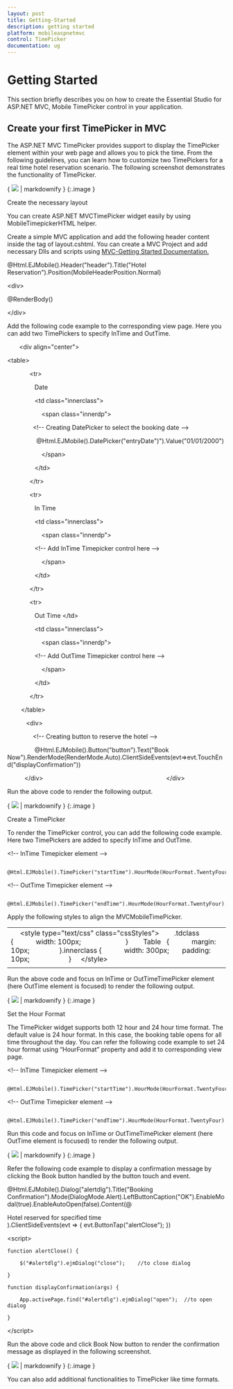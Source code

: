 ```yaml
---
layout: post
title: Getting-Started
description: getting started
platform: mobileaspnetmvc
control: TimePicker
documentation: ug
---
```


# Getting Started

This section briefly describes you on how to create the Essential Studio for ASP.NET MVC, Mobile TimePicker control in your application.

## Create your first TimePicker in MVC

The ASP.NET MVC TimePicker provides support to display the TimePicker element within your web page and allows you to pick the time. From the following guidelines, you can learn how to customize two TimePickers for a real time hotel reservation scenario. The following screenshot demonstrates the functionality of TimePicker.



{ ![](Getting-Started_images/Getting-Started_img1.png) | markdownify }
{:.image }


Create the necessary layout

You can create ASP.NET MVCTimePicker widget easily by using MobileTimepickerHTML helper.

Create a simple MVC application and add the following header content inside the <Body>tag of layout.cshtml. You can create a MVC Project and add necessary Dlls and scripts using [MVC-Getting Started Documentation.](http://help.syncfusion.com/ug/js/Documents/gettingstartedwithmv.htm)



@Html.EJMobile().Header("header").Title("Hotel Reservation").Position(MobileHeaderPosition.Normal)

   &lt;div&gt;

@RenderBody()

  &lt;/div&gt;



Add the following code example to the corresponding view page. Here you can add two TimePickers to specify InTime and OutTime.

       &lt;div align="center"&gt;

 &lt;table&gt;

             &lt;tr&gt;

                <td class="tdclass">Date</td>

                &lt;td class="innerclass"&gt;

                    &lt;span class="innerdp"&gt;

               &lt;!-- Creating DatePicker to select the booking date --&gt;

                 @Html.EJMobile().DatePicker("entryDate")").Value("01/01/2000")



                    &lt;/span&gt;

                &lt;/td&gt;

             &lt;/tr&gt;

             &lt;tr&gt;

                <td class="tdclass">In Time</td>

                &lt;td class="innerclass"&gt;

                    &lt;span class="innerdp"&gt;

                &lt;!-- Add InTime Timepicker control here --&gt;

                    &lt;/span&gt;

                &lt;/td&gt;

             &lt;/tr&gt;

             &lt;tr&gt;

                <td class="tdclass">Out Time &lt;/td&gt;

                &lt;td class="innerclass"&gt;

                    &lt;span class="innerdp"&gt;

                &lt;!-- Add OutTime Timepicker control here --&gt;

                    &lt;/span&gt;

                &lt;/td&gt;

             &lt;/tr&gt;

        &lt;/table&gt;



           &lt;div&gt;

               &lt;!-- Creating button to reserve the hotel --&gt;

                @Html.EJMobile().Button("button").Text("Book Now").RenderMode(RenderMode.Auto).ClientSideEvents(evt=>evt.TouchEnd("displayConfirmation"))

          &lt;/div&gt;                                                                        &lt;/div&gt; 





Run the above code to render the following output.

{ ![](Getting-Started_images/Getting-Started_img2.png) | markdownify }
{:.image }


Create a TimePicker

To render the TimePicker control, you can add the following code example. Here two TimePickers are added to specify InTime and OutTime.



  &lt;!-- InTime Timepicker element --&gt;

      @Html.EJMobile().TimePicker("startTime").HourMode(HourFormat.TwentyFour).Value("11:00")

  &lt;!-- OutTime Timepicker element --&gt;

      @Html.EJMobile().TimePicker("endTime").HourMode(HourFormat.TwentyFour).Value("21:00")





Apply the following styles to align the MVCMobileTimePicker.

<table>
<tr>
<td>
     &lt;style type="text/css" class="cssStyles"&gt;        .tdclass {            width: 100px;                        }        Table   {            margin: 10px;                }.innerclass {            width: 300px;             padding: 10px;                     }     &lt;/style&gt;</td></tr>
<tr>
<td>
</td></tr>
</table>


Run the above code and focus on InTime or OutTimeTimePicker element (here OutTime element is focused) to render the following output.

{ ![](Getting-Started_images/Getting-Started_img3.png) | markdownify }
{:.image }


Set the Hour Format

The TimePicker widget supports both 12 hour and 24 hour time format. The default value is 24 hour format. In this case, the booking table opens for all time throughout the day. You can refer the following code example to set 24 hour format using “HourFormat” property and add it to corresponding view page.



  &lt;!-- InTime Timepicker element --&gt;

       @Html.EJMobile().TimePicker("startTime").HourMode(HourFormat.TwentyFour)

  &lt;!-- OutTime Timepicker element --&gt;

       @Html.EJMobile().TimePicker("endTime").HourMode(HourFormat.TwentyFour)





Run this code and focus on InTime or OutTimeTimePicker element (here OutTime element is focused) to render the following output.

{ ![](Getting-Started_images/Getting-Started_img4.png) | markdownify }
{:.image }


Refer the following code example to display a confirmation message by clicking the Book button handled by the button touch and event. 



@Html.EJMobile().Dialog("alertdlg").Title("Booking Confirmation").Mode(DialogMode.Alert).LeftButtonCaption("OK").EnableModal(true).EnableAutoOpen(false).Content(@<div>Hotel reserved for specified time</div>).ClientSideEvents(evt => { evt.ButtonTap("alertClose"); })



&lt;script&gt;

    function alertClose() {

        $("#alertdlg").ejmDialog("close");    //to close dialog

    }

    function displayConfirmation(args) {

        App.activePage.find("#alertdlg").ejmDialog("open");  //to open dialog

    }



&lt;/script&gt;

Run the above code and click Book Now button to render the confirmation message as displayed in the following screenshot.



{ ![](Getting-Started_images/Getting-Started_img5.png) | markdownify }
{:.image }


You can also add additional functionalities to TimePicker like time formats.

